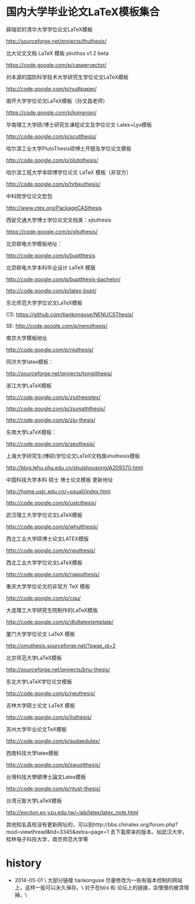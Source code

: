# 国内大学毕业论文LaTeX模板集合



薛瑞尼的清华大学学位论文LaTeX模板

http://sourceforge.net/projects/thuthesis/

北大论文文档 LaTeX 模板 pkuthss v1.2 beta

https://code.google.com/p/caspervector/

刘本源的国防科学技术大学研究生学位论文LaTeX模板

http://code.google.com/p/nudtpaper/

 
南开大学学位论文LaTeX模板（孙文昌老师）

https://code.google.com/p/kongnian/

 

华南理工大学硕/博士研究生课程论文及学位论文 Latex+Lyx模板

http://code.google.com/p/scutthesis/

哈尔滨工业大学PlutoThesis硕博士开题及学位论文模板

http://code.google.com/p/plutothesis/
 

哈尔滨工程大学本硕博学位论文 LaTeX 模板（非官方）

http://code.google.com/p/hrbeuthesis/

中科院学位论文宏包


http://www.ctex.org/PackageCASthesis

西安交通大学博士学位论文文档类：xjtuthesis

https://code.google.com/p/xjtuthesis/

北京邮电大学模板地址：

http://code.google.com/p/buptthesis

北京邮电大学本科毕业设计 LaTeX 模版

http://code.google.com/p/buptthesis-bachelor/

http://code.google.com/p/latex-bupt/
 

东北师范大学学位论文LaTeX模板

CS: https://github.com/tiankonguse/NENUCSThesis/

SE: http://code.google.com/p/nenuthesis/

南京大学模板地址

http://code.google.com/p/njuthesis/

同济大学latex模板：

http://sourceforge.net/projects/tongjithesis/

浙江大学LaTeX模板

http://code.google.com/p/zjuthesistex/

http://code.google.com/p/zjumaththesis/

http://code.google.com/p/zju-thesis/

东南大学LaTeX模板：

http://code.google.com/p/seuthesis/

上海大学研究生(博硕)学位论文LaTeX文档类shuthesis模板

http://blog.lehu.shu.edu.cn/shuishousong/A209370.html

中国科技大学本科 硕士 博士论文模板 更新地址

http://home.ustc.edu.cn/~squall/index.html

http://code.google.com/p/ustcthesis/
 

武汉理工大学学位论文LaTeX模板

http://code.google.com/p/whutthesis/

 

西北工业大学硕博士论文LATEX模版

http://code.google.com/p/nputhesis/

西北工业大学学位论文LaTeX模板 

http://code.google.com/p/nwputhesis/
 

重庆大学学位论文的非官方 TeX 模板

http://code.google.com/p/cqu/

大连理工大学研究生院制作的LaTeX模版

http://code.google.com/p/dlutlatextemplate/

厦门大学学位论文 LaTeX 模板

http://xmuthesis.sourceforge.net/?page_id=2

北京师范大学LaTeX模板

http://sourceforge.net/projects/bnu-thesis/
 

东北大学LaTeX学位论文模板 

http://code.google.com/p/neuthesis/
 
吉林大学硕士论文 LaTeX 模板 

http://code.google.com/p/jluthesis/
 
苏州大学毕业论文TeX模板

http://code.google.com/p/sudaedutex/

西南科技大学latex模板

http://code.google.com/p/swustthesis/
 
台灣科技大學碩博士論文Latex模板

http://code.google.com/p/ntust-thesis/

台湾元智大学LaTeX模板

http://exciton.eo.yzu.edu.tw/~lab/latex/latex_note.html

其他知名高校没有更新网址的，可以到http://bbs.chinatex.org/forum.php?mod=viewthread&tid=3345&extra=page=1 去下载原来的版本。如武汉大学，桂林电子科技大学，南京师范大学等



# history

* 2014-05-01 \\
    大部分链接 tiankonguse 尽量修改为一些有版本控制的网站上，这样一般可以永久保存。\\
    对于在bbs 和 论坛上的链接，会慢慢的被清理掉。\\

